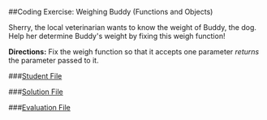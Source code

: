 ##Coding Exercise: Weighing Buddy (Functions and Objects)

Sherry, the local veterinarian wants to know the weight of Buddy, the dog. Help her determine Buddy's weight by fixing this weigh function!

**Directions:**
Fix the weigh function so that it accepts one parameter *returns* the parameter passed to it.


###[Student File](./student.js)

###[Solution File]('./solution.js')

###[Evaluation File]('./evaluate.js')
